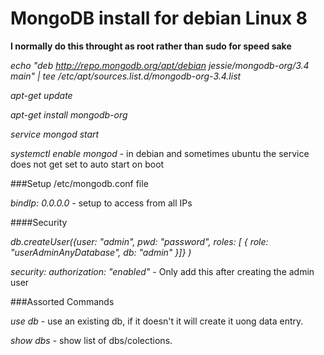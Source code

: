 # MongoDB install for debian Linux 8


**I normally do this throught as root rather than sudo for speed sake**

_echo "deb http://repo.mongodb.org/apt/debian jessie/mongodb-org/3.4 main" | tee /etc/apt/sources.list.d/mongodb-org-3.4.list_

_apt-get update_

_apt-get install mongodb-org_

_service mongod start_

_systemctl enable mongod_ - in debian and sometimes ubuntu the service does not get set to auto start on boot


###Setup /etc/mongodb.conf file

_bindIp: 0.0.0.0_ - setup to access from all IPs

####Security

_db.createUser({user: "admin", pwd: "password", roles: [ { role: "userAdminAnyDatabase", db: "admin" }]} )_

_security:_
_authorization: "enabled"_  - Only add this after creating the admin user


###Assorted Commands

_use db_ - use an existing db, if it doesn't it will create it uong data entry.

_show dbs_ - show list of dbs/colections.
